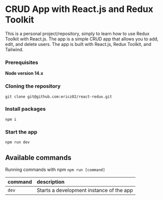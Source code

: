 # CRUD App with React.js and Redux Toolkit

This is a personal project/repository, simply to learn how to use Redux Toolkit with React.js. 
The app is a simple CRUD app that allows you to add, edit, and delete users. 
The app is built with React.js, Redux Toolkit, and Tailwind.

### Prerequisites

**Node version 14.x**

### Cloning the repository

```shell
git clone git@github.com:ericz02/react-redux.git
```

### Install packages

```shell
npm i
```

### Start the app

```shell
npm run dev
```

## Available commands

Running commands with npm `npm run [command]`

| command         | description                              |
| :-------------- | :--------------------------------------- |
| `dev`           | Starts a development instance of the app |